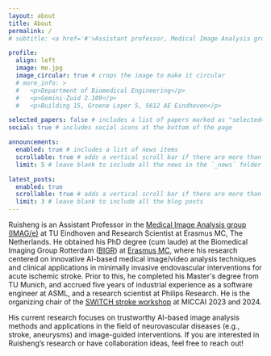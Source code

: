 ```yaml
---
layout: about
title: About
permalink: /
# subtitle: <a href='#'>Assistant professor, Medical Image Analysis group (IMAG/e), Department of Biomedical Engineering, Eindhoven University of Technology (TU/e)</a>

profile:
  align: left
  image: me.jpg
  image_circular: true # crops the image to make it circular
  # more_info: >
  #   <p>Department of Biomedical Engineering</p>
  #   <p>Gemini-Zuid 2.109</p>
  #   <p>Building 15, Groene Loper 5, 5612 AE Eindhoven</p>

selected_papers: false # includes a list of papers marked as "selected={true}"
social: true # includes social icons at the bottom of the page

announcements:
  enabled: true # includes a list of news items
  scrollable: true # adds a vertical scroll bar if there are more than 3 news items
  limit: 5 # leave blank to include all the news in the `_news` folder

latest_posts:
  enabled: true
  scrollable: true # adds a vertical scroll bar if there are more than 3 new posts items
  limit: 3 # leave blank to include all the blog posts
---
```


Ruisheng is an Assistant Professor in the [Medical Image Analysis group (IMAG/e)](https://www.tue.nl/en/research/research-groups/medical-image-analysis) at TU Eindhoven and Research Scientist at Erasmus MC, The Netherlands. He obtained his PhD degree (cum laude) at the Biomedical Imaging Group Rotterdam ([BIGR](https://bigr.nl/)) at [Erasmus MC](https://www.erasmusmc.nl/en/), where his research centered on innovative AI-based medical image/video analysis techniques and clinical applications in minimally invasive endovascular interventions for acute ischemic stroke. Prior to this, he completed his Master's degree from TU Munich, and accrued five years of industrial experience as a software engineer at ASML, and a research scientist at Philips Research. He is the organizing chair of the [SWITCH stroke workshop](https://switchmiccai.github.io/switch/) at MICCAI 2023 and 2024.

His current research focuses on trustworthy AI-based image analysis methods and applications in the field of neurovascular diseases (e.g., stroke, aneurysms) and image-guided interventions. If you are interested in Ruisheng’s research or have collaboration ideas, feel free to reach out!
